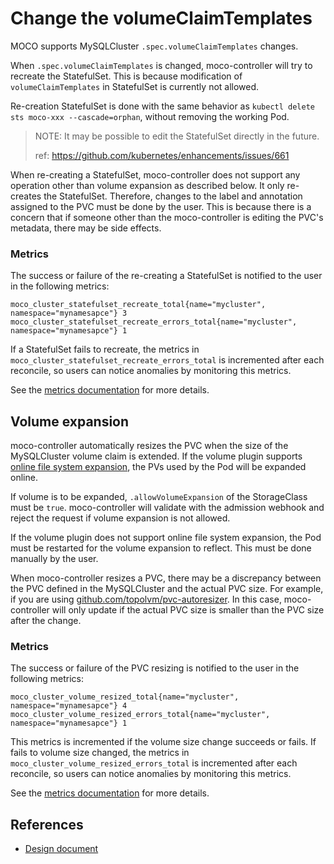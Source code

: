 # Change the volumeClaimTemplates

MOCO supports MySQLCluster `.spec.volumeClaimTemplates` changes.

When `.spec.volumeClaimTemplates` is changed, moco-controller will try to recreate the StatefulSet.
This is because modification of `volumeClaimTemplates` in StatefulSet is currently not allowed.

Re-creation StatefulSet is done with the same behavior as `kubectl delete sts moco-xxx --cascade=orphan`, without removing the working Pod.

> NOTE: It may be possible to edit the StatefulSet directly in the future.
>
> ref: https://github.com/kubernetes/enhancements/issues/661

When re-creating a StatefulSet, moco-controller does not support any operation other than volume expansion as described below.
It only re-creates the StatefulSet.
Therefore, changes to the label and annotation assigned to the PVC must be done by the user.
This is because there is a concern that if someone other than the moco-controller is editing the PVC's metadata, there may be side effects.

### Metrics

The success or failure of the re-creating a StatefulSet is notified to the user in the following metrics:

```text
moco_cluster_statefulset_recreate_total{name="mycluster", namespace="mynamesapce"} 3
moco_cluster_statefulset_recreate_errors_total{name="mycluster", namespace="mynamesapce"} 1
```

If a StatefulSet fails to recreate, the metrics in `moco_cluster_statefulset_recreate_errors_total` is incremented after each reconcile,
so users can notice anomalies by monitoring this metrics.

See the [metrics documentation](./metrics.md) for more details.

## Volume expansion

moco-controller automatically resizes the PVC when the size of the MySQLCluster volume claim is extended.
If the volume plugin supports [online file system expansion](https://kubernetes.io/blog/2018/07/12/resizing-persistent-volumes-using-kubernetes/#online-file-system-expansion),
the PVs used by the Pod will be expanded online.

If volume is to be expanded, `.allowVolumeExpansion` of the StorageClass must be `true`.
moco-controller will validate with the admission webhook and reject the request if volume expansion is not allowed.

If the volume plugin does not support online file system expansion,
the Pod must be restarted for the volume expansion to reflect.
This must be done manually by the user.

When moco-controller resizes a PVC, there may be a discrepancy between the PVC defined in the MySQLCluster and the actual PVC size.
For example, if you are using [github.com/topolvm/pvc-autoresizer](https://github.com/topolvm/pvc-autoresizer).
In this case, moco-controller will only update if the actual PVC size is smaller than the PVC size after the change.

### Metrics

The success or failure of the PVC resizing is notified to the user in the following metrics:

```text
moco_cluster_volume_resized_total{name="mycluster", namespace="mynamesapce"} 4
moco_cluster_volume_resized_errors_total{name="mycluster", namespace="mynamesapce"} 1
```

This metrics is incremented if the volume size change succeeds or fails.
If fails to volume size changed, the metrics in `moco_cluster_volume_resized_errors_total` is incremented after each reconcile,
so users can notice anomalies by monitoring this metrics.

See the [metrics documentation](./metrics.md) for more details.

## References

* [Design document](./designdoc/support_apply_pvc_template_changes.md)
